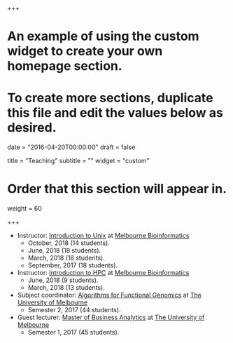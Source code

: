+++
# An example of using the custom widget to create your own homepage section.
# To create more sections, duplicate this file and edit the values below as desired.

date = "2016-04-20T00:00:00"
draft = false

title = "Teaching"
subtitle = ""
widget = "custom"

# Order that this section will appear in.
weight = 60

+++
* Instructor: [Introduction to Unix](https://www.melbournebioinformatics.org.au/training-events/intro-unix/) at [Melbourne Bioinformatics](http://www.melbournebioinformatics.org/)
  * October, 2018 (14 students). 
  * June, 2018 (18 students). 
  * March, 2018 (18 students). 
  * September, 2017 (18 students). 
* Instructor: [Introduction to HPC](https://www.melbournebioinformatics.org.au/tutorials/tutorials/hpc/hpc/) at [Melbourne Bioinformatics](http://www.melbournebioinformatics.org/)
  * June, 2018 (9 students). 
  * March, 2018 (13 students). 
* Subject coordinator: [Algorithms for Functional Genomics](https://handbook.unimelb.edu.au/2017/subjects/comp90014) at [The University of Melbourne](http://www.unimelb.edu.au/)
  * Semester 2, 2017 (44 students).
* Guest lecturer: [Master of Business Analytics](https://mbs.edu/education-development/degreeprograms/masterofbusinessanalytics) at [The University of Melbourne](http://www.unimelb.edu.au/)
  * Semester 1, 2017 (45 students).


